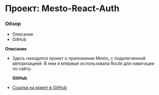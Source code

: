 # Проект: Mesto-React-Auth

### Обзор

- Описание
- GitHub

**Описание**

- Здесь находится проект о приложении Mesto, с подключенной авторизацией. В нем я впервые использовала Route для навигации по сайту. 

  **GitHub**

- [Ссылка на макет в GitHub](https://marylaf.github.io/react-mesto-auth/index.html)
